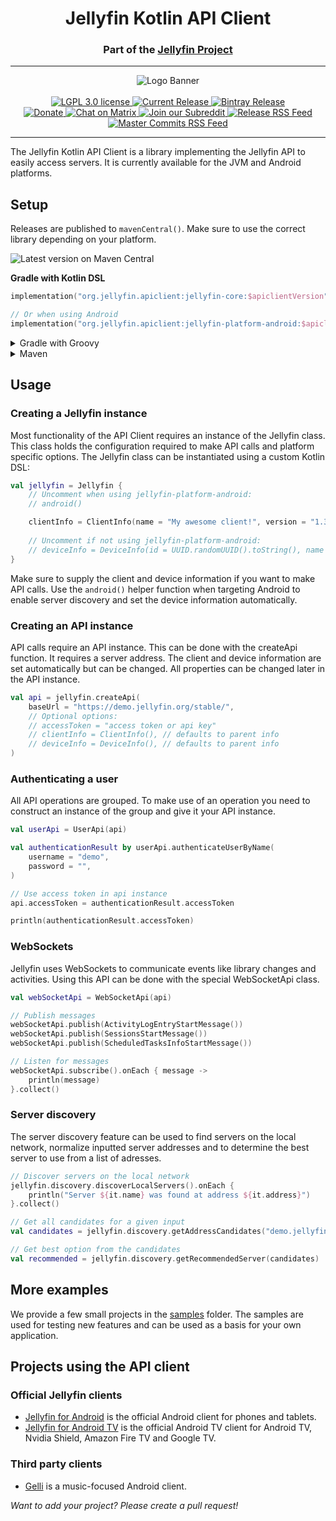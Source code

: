 <h1 align="center">Jellyfin Kotlin API Client</h1>
<h3 align="center">Part of the <a href="https://jellyfin.org/">Jellyfin Project</a></h3>

---

<p align="center">
<img alt="Logo Banner" src="https://raw.githubusercontent.com/jellyfin/jellyfin-ux/master/branding/SVG/banner-logo-solid.svg?sanitize=true"/>
<br/>
<br/>
<a href="https://github.com/jellyfin/jellyfin-apiclient-java">
<img alt="LGPL 3.0 license" src="https://img.shields.io/github/license/jellyfin/jellyfin-apiclient-java.svg"/>
</a>
<a href="https://github.com/jellyfin/jellyfin-apiclient-java/releases">
<img alt="Current Release" src="https://img.shields.io/github/release/jellyfin/jellyfin-apiclient-java.svg"/>
</a>
<a href="https://bintray.com/jellyfin/jellyfin-apiclient-java/jellyfin-apiclient-java">
<img alt="Bintray Release" src="https://img.shields.io/bintray/v/jellyfin/jellyfin-apiclient-java/jellyfin-apiclient-java.svg"/>
</a>
<br/>
<a href="https://opencollective.com/jellyfin">
<img alt="Donate" src="https://img.shields.io/opencollective/all/jellyfin.svg?label=backers"/>
</a>
<a href="https://matrix.to/#/+jellyfin-android-dev:matrix.org">
<img alt="Chat on Matrix" src="https://img.shields.io/matrix/jellyfin-android-dev:matrix.org.svg?logo=matrix"/>
</a>
<a href="https://www.reddit.com/r/jellyfin">
<img alt="Join our Subreddit" src="https://img.shields.io/badge/reddit-r%2Fjellyfin-%23FF5700.svg"/>
</a>
<a href="https://github.com/jellyfin/jellyfin-apiclient-java/releases.atom">
<img alt="Release RSS Feed" src="https://img.shields.io/badge/rss-releases-ffa500?logo=rss" />
</a>
<a href="https://github.com/jellyfin/jellyfin-apiclient-java/commits/master.atom">
<img alt="Master Commits RSS Feed" src="https://img.shields.io/badge/rss-commits-ffa500?logo=rss" />
</a>
</p>

---

The Jellyfin Kotlin API Client is a library implementing the Jellyfin API to easily access servers.
It is currently available for the JVM and Android platforms.

## Setup

Releases are published to `mavenCentral()`. Make sure to use the correct library depending on your
platform.

![Latest version on Maven Central](https://img.shields.io/maven-central/v/org.jelylfin.apiclient/jellyfin-core)

**Gradle with Kotlin DSL**

```kotlin
implementation("org.jellyfin.apiclient:jellyfin-core:$apiclientVersion")

// Or when using Android
implementation("org.jellyfin.apiclient:jellyfin-platform-android:$apiclientVersion")
```

<details>
  <summary>Gradle with Groovy</summary>
  
  ```groovy
  implementation "org.jellyfin.apiclient:jellyfin-core:$apiclientVersion"

  // Or when using Android
  implementation "org.jellyfin.apiclient:jellyfin-platform-android:$apiclientVersion"
   ```
</details>

<details>
  <summary>Maven</summary>
  
  ```xml
  <dependency>
      <groupId>org.jellyfin.apiclient</groupId>
      <artifactId>jellyfin-core</artifactId>
      <version>$apiclientVersion</version>
  </dependency>

  <!-- Or when using Android -->
  <dependency>
      <groupId>org.jellyfin.apiclient</groupId>
      <artifactId>jellyfin-platform-android</artifactId>
      <version>$apiclientVersion</version>
  </dependency>
   ```
</details>

## Usage

### Creating a Jellyfin instance

Most functionality of the API Client requires an instance of the Jellyfin class. This class holds
the configuration required to make API calls and platform specific options. The Jellyfin class can
be instantiated using a custom Kotlin DSL:

```kotlin
val jellyfin = Jellyfin {
    // Uncomment when using jellyfin-platform-android:
    // android()

    clientInfo = ClientInfo(name = "My awesome client!", version = "1.33.7",)
    
    // Uncomment if not using jellyfin-platform-android:
    // deviceInfo = DeviceInfo(id = UUID.randomUUID().toString(), name = "Awesome device",)   
}
```

Make sure to supply the client and device information if you want to make API calls. Use the
`android()` helper function when targeting Android to enable server discovery and set the device
information automatically. 

### Creating an API instance

API calls require an API instance. This can be done with the createApi function. It requires a
server address. The client and device information are set automatically but can be changed. All
properties can be changed later in the API instance.

```kotlin
val api = jellyfin.createApi(
    baseUrl = "https://demo.jellyfin.org/stable/",
    // Optional options:
    // accessToken = "access token or api key"
    // clientInfo = ClientInfo(), // defaults to parent info
    // deviceInfo = DeviceInfo(), // defaults to parent info
)
```

### Authenticating a user

All API operations are grouped. To make use of an operation you need to construct an instance of the
group and give it your API instance.

```kotlin
val userApi = UserApi(api)

val authenticationResult by userApi.authenticateUserByName(
    username = "demo", 
    password = "",
)

// Use access token in api instance
api.accessToken = authenticationResult.accessToken

println(authenticationResult.accessToken)
```

### WebSockets

Jellyfin uses WebSockets to communicate events like library changes and activities. Using this API
can be done with the special WebSocketApi class.

```kotlin
val webSocketApi = WebSocketApi(api)

// Publish messages
webSocketApi.publish(ActivityLogEntryStartMessage())
webSocketApi.publish(SessionsStartMessage())
webSocketApi.publish(ScheduledTasksInfoStartMessage())

// Listen for messages
webSocketApi.subscribe().onEach { message ->
    println(message)
}.collect()
```

### Server discovery

The server discovery feature can be used to find servers on the local network, normalize inputted
server addresses and to determine the best server to use from a list of adresses.
 
```kotlin
// Discover servers on the local network
jellyfin.discovery.discoverLocalServers().onEach {
    println("Server ${it.name} was found at address ${it.address}")
}.collect()

// Get all candidates for a given input
val candidates = jellyfin.discovery.getAddressCandidates("demo.jellyfin.org/stable")

// Get best option from the candidates
val recommended = jellyfin.discovery.getRecommendedServer(candidates)
```

## More examples

We provide a few small projects in the [samples](/samples) folder. The samples are used for testing
new features and can be used as a basis for your own application.

## Projects using the API client

### Official Jellyfin clients

- [Jellyfin for Android](https://github.com/jellyfin/jellyfin-android) is the official Android client for phones and tablets.
- [Jellyfin for Android TV](https://github.com/jellyfin/jellyfin-androidtv) is the official Android TV client for Android TV, Nvidia Shield, Amazon Fire TV and Google TV.

### Third party clients

- [Gelli](https://github.com/dkanada/gelli) is a music-focused Android client.

_Want to add your project? Please create a pull request!_
